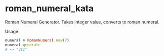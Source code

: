# roman_numeral_kata
Roman Numeral Generator. Takes integer value, converts to roman numeral.

Usage:

```ruby
numeral = RomanNumeral.new(7)
numeral.generate
# => "VII"
```
